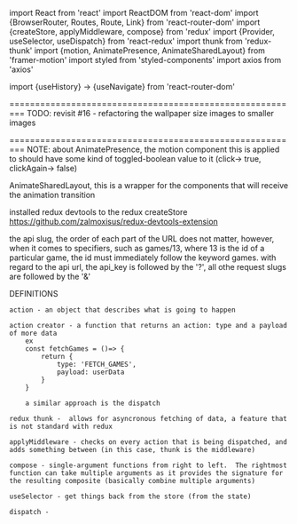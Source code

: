 import React from 'react'
import ReactDOM from 'react-dom'
import {BrowserRouter, Routes, Route, Link} from 'react-router-dom'
import {createStore, applyMiddleware, compose} from 'redux'
import {Provider, useSelector, useDispatch} from 'react-redux'
import thunk from 'redux-thunk'
import {motion, AnimatePresence, AnimateSharedLayout} from 'framer-motion'
import styled from 'styled-components'
import axios from 'axios'

import {useHistory} -> {useNavigate} from 'react-router-dom'


=========================================================
TODO: revisit #16 - refactoring the wallpaper size images to smaller images




=========================================================
NOTE: about AnimatePresence, the motion component this is applied to should have some kind of toggled-boolean value to it (click-> true, clickAgain-> false)

AnimateSharedLayout, this is a wrapper for the components that will receive the animation transition




installed redux devtools to the redux createStore
    https://github.com/zalmoxisus/redux-devtools-extension


the api slug, the order of each part of the URL does not matter, however, when it comes to specifiers, such as games/13, where 13 is the id 
    of a particular game, the id must immediately follow the keyword games.
with regard to the api url, the api_key is followed by the '?', all othe request slugs are followed by the '&'


DEFINITIONS

    action - an object that describes what is going to happen

    action creator - a function that returns an action: type and a payload of more data
        ex
        const fetchGames = ()=> {
            return {
                type: 'FETCH_GAMES',
                payload: userData
            }
        }

        a similar approach is the dispatch

    redux thunk -  allows for asyncronous fetching of data, a feature that is not standard with redux

    applyMiddleware - checks on every action that is being dispatched, and adds something between (in this case, thunk is the middleware)

    compose - single-argument functions from right to left.  The rightmost function can take multiple arguments as it provides the signature for the resulting composite (basically combine multiple arguments)

    useSelector - get things back from the store (from the state)

    dispatch - 